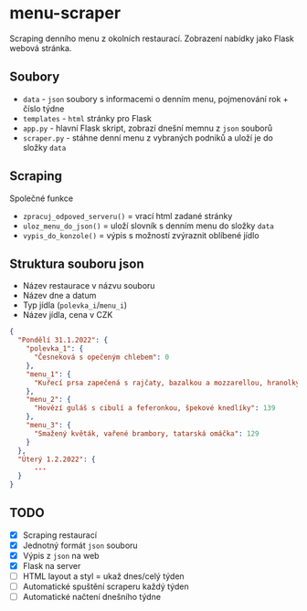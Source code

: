 # menu-scraper

Scraping denního menu z okolních restaurací. Zobrazení nabídky jako Flask webová stránka.

## Soubory

- `data` - `json` soubory s informacemi o denním menu, pojmenování rok + číslo týdne
- `templates` - `html` stránky pro Flask
- `app.py` - hlavní Flask skript, zobrazí dnešní memnu z `json` souborů
- `scraper.py` - stáhne denní menu z vybraných podniků a uloží je do složky `data`

## Scraping

Společné funkce

- `zpracuj_odpoved_serveru()` = vrací html zadané stránky
- `uloz_menu_do_json()` = uloží slovník s denním menu do složky `data`
- `vypis_do_konzole()` = výpis s možností zvýraznit oblíbené jídlo

## Struktura souboru json

- Název restaurace v názvu souboru
- Název dne a datum
- Typ jídla (`polevka_i`/`menu_i`)
- Název jídla, cena v CZK

```json
{
  "Pondělí 31.1.2022": {
    "polevka_1": {
      "Česneková s opečeným chlebem": 0
    },
    "menu_1": {
      "Kuřecí prsa zapečená s rajčaty, bazalkou a mozzarellou, hranolky": 135
    },
    "menu_2": {
      "Hovězí guláš s cibulí a feferonkou, špekové knedlíky": 139
    },
    "menu_3": {
      "Smažený květák, vařené brambory, tatarská omáčka": 129
    }
  },
  "Úterý 1.2.2022": {
      ...
  }
}
```

## TODO

- [x] Scraping restaurací
- [x] Jednotný formát `json` souboru
- [x] Výpis z `json` na web
- [x] Flask na server
- [ ] HTML layout a styl = ukaž dnes/celý týden
- [ ] Automatické spuštění scraperu každý týden
- [ ] Automatické načtení dnešního týdne
